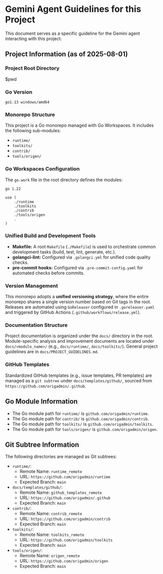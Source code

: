 # Gemini Agent Guidelines for this Project

This document serves as a specific guideline for the Gemini agent interacting with this project.

## Project Information (as of 2025-08-01)

### Project Root Directory
$pwd

### Go Version
`go1.13 windows/amd64`

### Monorepo Structure
This project is a Go monorepo managed with Go Workspaces. It includes the following sub-modules:
*   `runtime/`
*   `toolkits/`
*   `contrib/`
*   `tools/origen/`

### Go Workspaces Configuration
The `go.work` file in the root directory defines the modules:
```
go 1.22

use (
	./runtime
	./toolkits
	./contrib
	./tools/origen
	.
)
```

### Unified Build and Development Tools
*   **Makefile:** A root `Makefile` (`./Makefile`) is used to orchestrate common development tasks (build, test, lint, generate, etc.).
*   **golangci-lint:** Configured via `.golangci.yml` for unified code quality checks.
*   **pre-commit hooks:** Configured via `.pre-commit-config.yaml` for automated checks before commits.

### Version Management
This monorepo adopts a **unified versioning strategy**, where the entire monorepo shares a single version number based on Git tags in the root. Releases are automated using `GoReleaser` configured in `.goreleaser.yaml` and triggered by GitHub Actions (`.github/workflows/release.yml`).

### Documentation Structure
Project documentation is organized under the `docs/` directory in the root. Module-specific analysis and improvement documents are located under `docs/<module_name>/` (e.g., `docs/runtime/`, `docs/toolkits/`). General project guidelines are in `docs/PROJECT_GUIDELINES.md`.

### GitHub Templates
Standardized GitHub templates (e.g., issue templates, PR templates) are managed as a `git subtree` under `docs/templates/github/`, sourced from `https://github.com/origadmin/.github`.

## Go Module Information

*   The Go module path for `runtime/` is `github.com/origadmin/runtime`.
*   The Go module path for `contrib/` is `github.com/origadmin/contrib`.
*   The Go module path for `toolkits/` is `github.com/origadmin/toolkits`.
*   The Go module path for `tools/origen/` is `github.com/origadmin/origen`.

## Git Subtree Information

The following directories are managed as Git subtrees:

*   `runtime/`:
    *   Remote Name: `runtime_remote`
    *   URL: `https://github.com/origadmin/runtime`
    *   Expected Branch: `main`
*   `docs/templates/github/`:
    *   Remote Name: `github_templates_remote`
    *   URL: `https://github.com/origadmin/.github`
    *   Expected Branch: `main`
*   `contrib/`:
    *   Remote Name: `contrib_remote`
    *   URL: `https://github.com/origadmin/contrib`
    *   Expected Branch: `main`
*   `toolkits/`:
    *   Remote Name: `toolkits_remote`
    *   URL: `https://github.com/origadmin/toolkits`
    *   Expected Branch: `main`
*   `tools/origen/`:
    *   Remote Name: `origen_remote`
    *   URL: `https://github.com/origadmin/origen`
    *   Expected Branch: `main`

